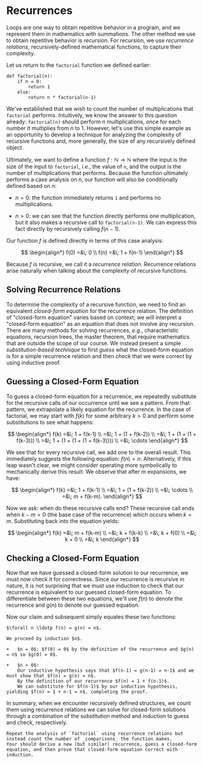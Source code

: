 # Recurrences

Loops are one way to obtain repetitive behavior in a program, and we represent them in mathematics with summations.
The other method we use to obtain repetitive behavior is _recursion_.
For recursion, we use _recurrence relations_, recursively-defined mathematical functions, to capture their complexity.

Let us return to the `factorial` function we defined earlier:

~~~racket
def factorial(n):
    if n = 0:
        return 1
    else:
        return n * factorial(n-1)
~~~

We've established that we wish to count the number of multiplications that `factorial` performs.
Intuitively, we know the answer to this question already: `factorial(n)` should perform $n$ multiplications, once for each number it multiplies from $n$ to $1$.
However, let's use this simple example as an opportunity to develop a technique for analyzing the complexity of recursive functions and, more generally, the size of any recursively defined object.

Ultimately, we want to define a function $f : \mathbb{N} \rightarrow \mathbb{N}$ where the input is the size of the input to `factorial`, _i.e._, the value of `n`, and the output is the number of multiplications that performs.
Because the function ultimately performs a case analysis on $n$, our function will also be conditionally defined based on $n$:

-   $n = 0$: the function immediately returns `1` and performs no multiplications.

-   $n > 0$: we can see that the function directly performs one multiplication, but it also makes a recursive call to `factorial(n-1)`.
    We can express this fact directly by recursively calling $f(n-1)$.

Our function $f$ is defined directly in terms of this case analysis:

$$
\begin{align*}
f(0) =&\; 0 \\
f(n) =&\; 1 + f(n-1)
\end{align*}
$$

Because $f$ is recursive, we call it a _recurrence relation_.
Recurrence relations arise naturally when talking about the complexity of recursive functions.

## Solving Recurrence Relations

To determine the complexity of a recursive function, we need to find an equivalent _closed-form equation_ for the recurrence relation.
The definition of "closed-form equation" varies based on context; we will interpret a "closed-form equation" as an equation that does not involve any recursion.
There are many methods for solving recurrences, _e.g._, characteristic equations, recursion trees, the master theorem, that require mathematics that are outside the scope of our course.
We instead present a simple _substitution-based technique_ to first _guess_ what the closed-form equation is for a simple recurrence relation and then _check_ that we were correct by using inductive proof.

## Guessing a Closed-Form Equation

To guess a closed-form equation for a recurrence, we repeatedly substitute for the recursive calls of our occurrence until we see a pattern.
From that pattern, we extrapolate a likely equation for the recurrence.
In the case of factorial, we may start with $f(k)$ for some arbitrary $k > 0$ and perform some substitutions to see what happens:

$$
\begin{align*}
f(k) =&\; 1 + f(k-1) \\
     =&\; 1 + (1 + f(k-2)) \\ =&\; 1 + (1 + (1 + f(k-3))) \\
     =&\; 1 + (1 + (1 + (1 + f(k-3)))) \\
     =&\; \cdots
\end{align*}
$$

We see that for every recursive call, we add one to the overall result.
This immediately suggests the following equation: $f(n) = n$.
Alternatively, if this leap wasn't clear, we might consider operating more symbolically to mechanically derive this result.
We observe that after $m$ expansions, we have:

$$
\begin{align*}
f(k) =&\; 1 + f(k-1) \\
     =&\; 1 + (1 + f(k-2)) \\
     =&\; \cdots \\
     =&\; m + f(k-m).
\end{align*}
$$

Now we ask: when do these recursive calls end?
These recursive call ends when $k - m = 0$ (the base case of the recurrence) which occurs when $k = m$.
Substituting back into the equation yields:

$$
\begin{align*}
f(k) =&\; m + f(k-m) \\
     =&\; k + f(k-k) \\
     =&\; k + f(0) \\
     =&\; k + 0 \\
     =&\; k
\end{align*}
$$

## Checking a Closed-Form Equation

Now that we have guessed a closed-form solution to our recurrence, we must now check it for correctness.
Since our recurrence is recursive in nature, it is not surprising that we must use induction to check that our recurrence is equivalent to our guessed closed-form equation.
To differentiate between these two equations, we'll use $f(n)$ to denote the recurrence and $g(n)$ to denote our guessed equation.

Now our claim and subsequent simply equates these two functions:

~~~admonish info title="Claim"
$\forall n \ldotp f(n) = g(n) = n$.
~~~

~~~admonish check title="Proof"
We proceed by induction $n$.

+   $n = 0$: $f(0) = 0$ by the definition of the recurrence and $g(n) = n$ so $g(0) = 0$.

+   $n > 0$:
    Our inductive hypothesis says that $f(n-1) = g(n-1) = n-1$ and we must show that $f(n) = g(n) = n$.
    By the definition of our recurrence $f(n) = 1 + f(n-1)$.
    We can substitute for $f(n-1)$ by our induction hypothesis, yielding $f(n) = 1 + n-1 = n$, completing the proof.
~~~

In summary, when we encounter recursively defined structures, we count them using recurrence relations we can solve for closed-form solutions through a combination of the substitution method and induction to guess and check, respectively.

~~~admonish problem title="Exercise (Once More, With Feeling, ‡)"
Repeat the analysis of `factorial` using recurrence relations but instead count the number of _comparisons_ the function makes.
Your should derive a new (but similar) recurrence, guess a closed-form equation, and then prove that closed-form equation correct with induction.
~~~